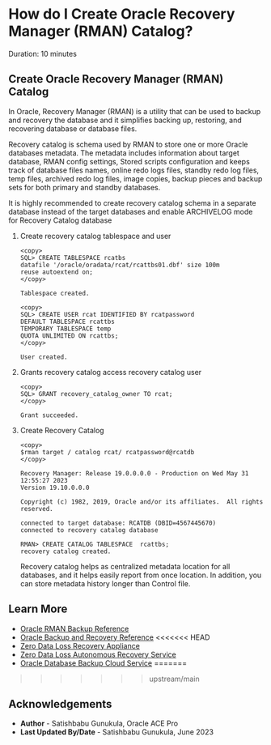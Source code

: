 # How do I Create Oracle Recovery Manager (RMAN) Catalog?

Duration: 10 minutes

## Create Oracle Recovery Manager (RMAN) Catalog

In Oracle, Recovery Manager (RMAN) is a utility that can be used to backup and recovery the database and it simplifies backing up, restoring, and recovering database or database files. 

Recovery catalog is schema used by RMAN to store one or more Oracle databases metadata. The 
metadata includes information about target database, RMAN config settings, Stored scripts configuration and keeps track of database files names, online redo logs files, standby redo log files, temp files, archived redo log files, image copies, backup pieces and backup sets for both primary and standby databases. 

It is highly recommended to create recovery catalog schema in a separate database instead of the target databases and enable ARCHIVELOG mode for Recovery Catalog database

1.	Create recovery catalog tablespace and user

	```
	<copy>
	SQL> CREATE TABLESPACE rcatbs 
	datafile '/oracle/oradata/rcat/rcattbs01.dbf' size 100m
	reuse autoextend on;
	</copy>

	Tablespace created.
	```

	```
	<copy>
	SQL> CREATE USER rcat IDENTIFIED BY rcatpassword
	DEFAULT TABLESPACE rcattbs
	TEMPORARY TABLESPACE temp
	QUOTA UNLIMITED ON rcattbs;
	</copy>

	User created.
	```

2.	Grants recovery catalog access recovery catalog user

	```
	<copy>
	SQL> GRANT recovery_catalog_owner TO rcat;
	</copy>
	
	Grant succeeded.
	```

3.	Create Recovery Catalog

	```
	<copy>
	$rman target / catalog rcat/ rcatpassword@rcatdb
	</copy>

	Recovery Manager: Release 19.0.0.0.0 - Production on Wed May 31 12:55:27 2023
	Version 19.10.0.0.0

	Copyright (c) 1982, 2019, Oracle and/or its affiliates.  All rights reserved.

	connected to target database: RCATDB (DBID=4567445670)
	connected to recovery catalog database

	RMAN> CREATE CATALOG TABLESPACE  rcattbs;
	recovery catalog created.
	```

	Recovery catalog helps as centralized metadata location for all databases, and it helps easily report from once location. In addition, you can store metadata history longer than Control file.

## Learn More

* [Oracle RMAN Backup Reference](https://www.oracleracexpert.com/search/label/RMAN%20Backup)
* [Oracle Backup and Recovery Reference](https://docs.oracle.com/en/database/oracle/oracle-database/19/rcmrf/index.html)
<<<<<<< HEAD
* [Zero Data Loss Recovery Appliance](https://www.oracle.com/engineered-systems/zero-data-loss-recovery-appliance/)
* [Zero Data Loss Autonomous Recovery Service](https://www.oracle.com/database/zero-data-loss-autonomous-recovery-service/)
* [Oracle Database Backup Cloud Service](https://docs.oracle.com/en/cloud/paas/db-backup-cloud/index.html)
=======
>>>>>>> upstream/main

## Acknowledgements

* **Author** - Satishbabu Gunukula, Oracle ACE Pro
* **Last Updated By/Date** - Satishbabu Gunukula,  June 2023
